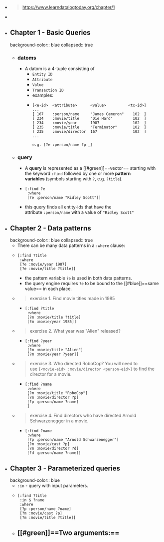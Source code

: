 - > https://www.learndatalogtoday.org/chapter/1
-
- ## Chapter 1 - Basic Queries
  background-color:: blue
  collapsed:: true
	- ### datoms
		- A datom is a 4-tuple consisting of
			- `Entity ID`
			- `Attribute`
			- `Value`
			- `Transaction ID`
			- examples:
			- ```
			  [<e-id>  <attribute>      <value>          <tx-id>]
			  ...
			  [ 167    :person/name     "James Cameron"    102  ]
			  [ 234    :movie/title     "Die Hard"         102  ]
			  [ 234    :movie/year      1987               102  ]
			  [ 235    :movie/title     "Terminator"       102  ]
			  [ 235    :movie/director  167                102  ]
			  ...
			  
			  e.g. [?e :person/name ?p _]
			  ```
	- ### query
		- A **query** is represented as a [[#green]]==vector== starting with the keyword `:find` followed by one or more **pattern variables** (symbols starting with `?`, e.g. `?title`).
		- ```
		  [:find ?e
		   :where
		   [?e :person/name "Ridley Scott"]]
		  ```
		- this query finds all entity-ids that have the attribute `:person/name` with a value of `"Ridley Scott"`
- ## Chapter 2 - Data patterns
  background-color:: blue
  collapsed:: true
	- There can be many data patterns in a `:where` clause:
	- ```
	  [:find ?title
	   :where
	   [?e :movie/year 1987]
	   [?e :movie/title ?title]]
	  ```
		- the pattern variable `?e` is used in both data patterns.
		- the query engine requires `?e` to be bound to the [[#blue]]==same value== in each place.
	- > exercise 1. Find movie titles made in 1985
		- ```
		  [:find ?title
		   :where
		   [?m :movie/title ?title]
		   [?m :movie/year 1985]]
		  ```
	- > exercise 2. What year was "Alien" released?
		- ```
		  [:find ?year
		   :where
		   [?m :movie/title "Alien"]
		   [?m :movie/year ?year]]
		  ```
	- > exercise 3. Who directed RoboCop? You will need to use `[<movie-eid> :movie/director <person-eid>]` to find the director for a movie.
		- ```
		  [:find ?name
		   :where
		   [?m :movie/title "RoboCop"]
		   [?m :movie/director ?p]
		   [?p :person/name ?name]
		   ]
		  ```
	- >  exercise 4. Find directors who have directed Arnold Schwarzenegger in a movie.
		- ```
		  [:find ?name
		   :where
		   [?p :person/name "Arnold Schwarzenegger"]
		   [?m :movie/cast ?p]
		   [?m :movie/director ?d]
		   [?d :person/name ?name]]
		  ```
- ## Chapter 3 - Parameterized queries
  background-color:: blue
	- `:in` - query with input parameters.
	- ```
	  [:find ?title
	   :in $ ?name
	   :where
	   [?p :person/name ?name]
	   [?m :movie/cast ?p]
	   [?m :movie/title ?title]]
	  ```
	- [[#green]]==Two arguments:==
		-
